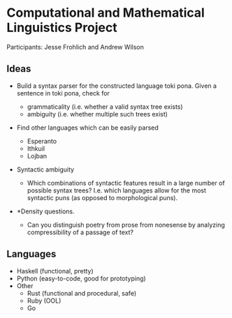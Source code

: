 # Computational and Mathematical Linguistics Project #

Participants: Jesse Frohlich and Andrew Wilson

## Ideas ## 

- Build a syntax parser for the constructed language toki pona. Given a
  sentence in toki pona, check for
  - grammaticality (i.e. whether a valid syntax tree exists)
  - ambiguity (i.e. whether multiple such trees exist)

- Find other languages which can be easily parsed
  - Esperanto
  - Ithkuil
  - Lojban

- Syntactic ambiguity
  - Which combinations of syntactic features result in a large number of
    possible syntax trees? I.e. which languages allow for the most syntactic
    puns (as opposed to morphological puns).

- \*Density questions.
  - Can you distinguish poetry from prose from nonesense by analyzing
    compressibility of a passage of text?

## Languages ##
- Haskell (functional, pretty)
- Python (easy-to-code, good for prototyping)
- Other
  - Rust (functional and procedural, safe)
  - Ruby (OOL)
  - Go

